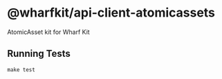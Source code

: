 # @wharfkit/api-client-atomicassets

AtomicAsset kit for Wharf Kit

## Running Tests

```
make test
```
